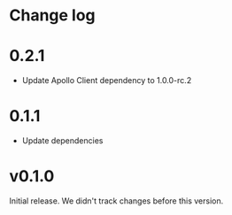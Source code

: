 # Change log

# 0.2.1
- Update Apollo Client dependency to 1.0.0-rc.2

# 0.1.1
- Update dependencies

# v0.1.0

Initial release. We didn't track changes before this version.
